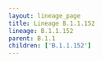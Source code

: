 ```yaml
---
layout: lineage_page
title: Lineage B.1.1.152
lineage: B.1.1.152
parent: B.1.1
children: ['B.1.1.152']
---
```

